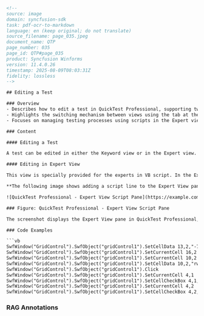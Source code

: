 ```html
<!--
source: image
domain: syncfusion-sdk
task: pdf-ocr-to-markdown
language: en (keep original; do not translate)
source_filename: page_035.jpeg
document_name: QTP
page_number: 035
page_id: QTP#page_035
product: Syncfusion Winforms
version: 11.4.0.26
timestamp: 2025-08-09T08:03:31Z
fidelity: lossless
-->

## Editing a Test

### Overview
- Describes how to edit a test in QuickTest Professional, supporting two views: Keyword view and Expert view.
- Highlights the switching mechanism between views using the tab at the bottom left of the test screen.
- Focuses on managing testing processes using scripts in the Expert view.

### Content

#### Editing a Test

A test can be edited in either the Keyword view or in the Expert view. You can switch between these views by selecting the required tab at the bottom left of the QuickTest Professional test screen.

#### Editing in Expert View

This view is specially provided for the experts in VB script. In the Expert view, the VB scripts are generated while recording. You can also manually write scripts to the existing scripts in this view. So, this view can be used as a tool for managing the testing process in a more controlled manner. You can add scripts to trigger events manually.

**The following image shows adding a script line to the Expert View pane.**

![QuickTest Professional - Expert View Script Pane](https://example.com/path/to/image)

### Figure: QuickTest Professional - Expert View Script Pane

The screenshot displays the Expert View pane in QuickTest Professional, showing various script commands being entered. The script lines include actions such as setting cell data, current cells, clicking, and modifying radiobutton and checkbox states within a `gridControl1` object. The interface provides tools for recording, running, and stopping scripts, as well as managing resources and debugging options.

### Code Examples

```vb
SwfWindow("GridControl").SwfObject("gridControl1").SetCellData 13,2,"-739.00"
SwfWindow("GridControl").SwfObject("gridControl1").SetCurrentCell 16,2
SwfWindow("GridControl").SwfObject("gridControl1").SetCurrentCell 10,2
SwfWindow("GridControl").SwfObject("gridControl1").SetCellData 10,2,"rwftew"
SwfWindow("GridControl").SwfObject("gridControl1").Click
SwfWindow("GridControl").SwfObject("gridControl1").SetCurrentCell 4,1
SwfWindow("GridControl").SwfObject("gridControl1").SetCellCheckBox 4,1,"ON"
SwfWindow("GridControl").SwfObject("gridControl1").SetCurrentCell 4,2
SwfWindow("GridControl").SwfObject("gridControl1").SetCellCheckBox 4,2,"OFF"
```

### RAG Annotations
<!-- tags: [test-editing, expert-view, vb-script, syncfusion-qtp] keywords: [keyword view, expert view, script management, test process, manual triggers] -->
```